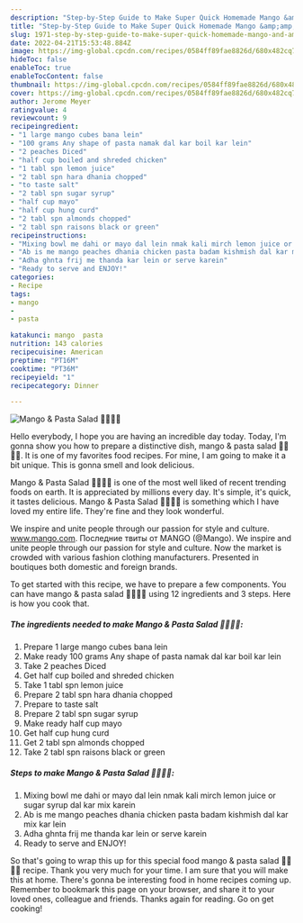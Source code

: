 ```yaml
---
description: "Step-by-Step Guide to Make Super Quick Homemade Mango &amp;amp; Pasta Salad 🍑🍒🍎🍋"
title: "Step-by-Step Guide to Make Super Quick Homemade Mango &amp;amp; Pasta Salad 🍑🍒🍎🍋"
slug: 1971-step-by-step-guide-to-make-super-quick-homemade-mango-and-amp-pasta-salad
date: 2022-04-21T15:53:48.884Z
image: https://img-global.cpcdn.com/recipes/0584ff89fae8826d/680x482cq70/mango-pasta-salad-recipe-main-photo.jpg
hideToc: false
enableToc: true
enableTocContent: false
thumbnail: https://img-global.cpcdn.com/recipes/0584ff89fae8826d/680x482cq70/mango-pasta-salad-recipe-main-photo.jpg
cover: https://img-global.cpcdn.com/recipes/0584ff89fae8826d/680x482cq70/mango-pasta-salad-recipe-main-photo.jpg
author: Jerome Meyer
ratingvalue: 4
reviewcount: 9
recipeingredient:
- "1 large mango cubes bana lein"
- "100 grams Any shape of pasta namak dal kar boil kar lein"
- "2 peaches Diced"
- "half cup boiled and shreded chicken"
- "1 tabl spn lemon juice"
- "2 tabl spn hara dhania chopped"
- "to taste salt"
- "2 tabl spn sugar syrup"
- "half cup mayo"
- "half cup hung curd"
- "2 tabl spn almonds chopped"
- "2 tabl spn raisons black or green"
recipeinstructions:
- "Mixing bowl me dahi or mayo dal lein nmak kali mirch lemon juice or sugar syrup dal kar mix karein"
- "Ab is me mango peaches dhania chicken pasta badam kishmish dal kar mix kar lein"
- "Adha ghnta frij me thanda kar lein or serve karein"
- "Ready to serve and ENJOY!"
categories:
- Recipe
tags:
- mango
- 
- pasta

katakunci: mango  pasta 
nutrition: 143 calories
recipecuisine: American
preptime: "PT16M"
cooktime: "PT36M"
recipeyield: "1"
recipecategory: Dinner

---
```



![Mango &amp; Pasta Salad 🍑🍒🍎🍋](https://img-global.cpcdn.com/recipes/0584ff89fae8826d/680x482cq70/mango-pasta-salad-recipe-main-photo.jpg)

Hello everybody, I hope you are having an incredible day today. Today, I'm gonna show you how to prepare a distinctive dish, mango &amp; pasta salad 🍑🍒🍎🍋. It is one of my favorites food recipes. For mine, I am going to make it a bit unique. This is gonna smell and look delicious.

Mango &amp; Pasta Salad 🍑🍒🍎🍋 is one of the most well liked of recent trending foods on earth. It is appreciated by millions every day. It's simple, it's quick, it tastes delicious. Mango &amp; Pasta Salad 🍑🍒🍎🍋 is something which I have loved my entire life. They're fine and they look wonderful.

We inspire and unite people through our passion for style and culture. www.mango.com. Последние твиты от MANGO (@Mango). We inspire and unite people through our passion for style and culture. Now the market is crowded with various fashion clothing manufacturers. Presented in boutiques both domestic and foreign brands.


To get started with this recipe, we have to prepare a few components. You can have mango &amp; pasta salad 🍑🍒🍎🍋 using 12 ingredients and 3 steps. Here is how you cook that.

<!--inarticleads1-->

##### The ingredients needed to make Mango &amp; Pasta Salad 🍑🍒🍎🍋:

1. Prepare 1 large mango cubes bana lein
1. Make ready 100 grams Any shape of pasta namak dal kar boil kar lein
1. Take 2 peaches Diced
1. Get half cup boiled and shreded chicken
1. Take 1 tabl spn lemon juice
1. Prepare 2 tabl spn hara dhania chopped
1. Prepare to taste salt
1. Prepare 2 tabl spn sugar syrup
1. Make ready half cup mayo
1. Get half cup hung curd
1. Get 2 tabl spn almonds chopped
1. Take 2 tabl spn raisons black or green




<!--inarticleads2-->

##### Steps to make Mango &amp; Pasta Salad 🍑🍒🍎🍋:

1. Mixing bowl me dahi or mayo dal lein nmak kali mirch lemon juice or sugar syrup dal kar mix karein
1. Ab is me mango peaches dhania chicken pasta badam kishmish dal kar mix kar lein
1. Adha ghnta frij me thanda kar lein or serve karein
1. Ready to serve and ENJOY!



So that's going to wrap this up for this special food mango &amp; pasta salad 🍑🍒🍎🍋 recipe. Thank you very much for your time. I am sure that you will make this at home. There's gonna be interesting food in home recipes coming up. Remember to bookmark this page on your browser, and share it to your loved ones, colleague and friends. Thanks again for reading. Go on get cooking!
